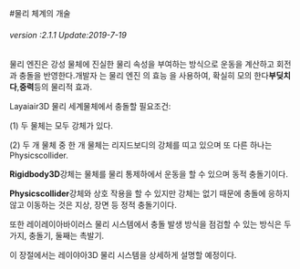 #물리 체계의 개술

###### *version :2.1.1   Update:2019-7-19*

물리 엔진은 강성 물체에 진실한 물리 속성을 부여하는 방식으로 운동을 계산하고 회전과 충돌을 반영한다.개발자 는 물리 엔진 의 효능 을 사용하여, 확실히 모의 한다**부딪치다**,**중력**등의 물리적 효과.

Layaiair3D 물리 세계물체에서 충돌할 필요조건:

(1) 두 물체는 모두 강체가 있다.

(2) 두 개 물체 중 한 개 물체는 리지드보디의 강체를 띠고 있으며 또 다른 하나는 Physicscollider.

**Rigidbody3D**강체는 물체를 물리 통제하에서 운동을 할 수 있으며 동적 충돌기이다.

**Physicscollider**강체와 상호 작용을 할 수 있지만 강체는 없기 때문에 충돌에 응하지 않고 이동하는 것은 지상, 장면 등 정적 충돌기이다.

또한 레이레이아바이러스 물리 시스템에서 충돌 발생 방식을 점검할 수 있는 방식은 두 가지, 충돌기, 둘째는 촉발기.

이 장절에서는 레이야아3D 물리 시스템을 상세하게 설명할 예정이다.


